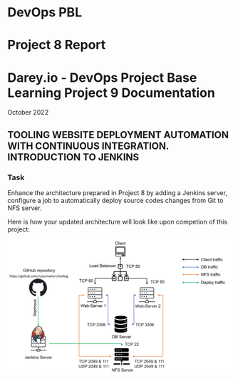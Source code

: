 # DevOps PBL
# Project 8 Report

# Darey.io - DevOps Project Base Learning Project 9 Documentation

October 2022

## TOOLING WEBSITE DEPLOYMENT AUTOMATION WITH CONTINUOUS INTEGRATION. INTRODUCTION TO JENKINS

### Task
Enhance the architecture prepared in Project 8 by adding a Jenkins server, configure a job to automatically deploy source codes changes from Git to NFS server.

Here is how your updated architecture will look like upon competion of this project:

![project9 prerequisites](images/add_jenkins.png)
